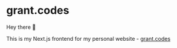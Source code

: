 # grant.codes

Hey there 👋

This is my Next.js frontend for my personal website - [grant.codes](https://grant.codes)
